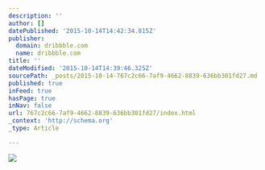 ```yaml
---
description: ''
author: []
datePublished: '2015-10-14T14:42:34.815Z'
publisher:
  domain: dribbble.com
  name: dribbble.com
title: ''
dateModified: '2015-10-14T14:39:46.325Z'
sourcePath: _posts/2015-10-14-767c2c66-7af9-4662-8839-636bb301fd27.md
published: true
inFeed: true
hasPage: true
inNav: false
url: 767c2c66-7af9-4662-8839-636bb301fd27/index.html
_context: 'http://schema.org'
_type: Article

---
```

![](https://d13yacurqjgara.cloudfront.net/users/2014/screenshots/2149698/paths.png)